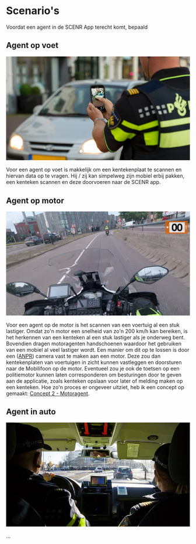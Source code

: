 # Scenario's

Voordat een agent in de SCENR App terecht komt, bepaald&#x20;

## Agent op voet

![](<../../.gitbook/assets/image (7) (1).png>)

Voor een agent op voet is makkelijk om een kentekenplaat te scannen en hiervan data op te vragen. Hij / zij kan simpelweg zijn mobiel erbij pakken, een kenteken scannen en deze doorvoeren naar de SCENR app.&#x20;

## Agent op motor

![](../../.gitbook/assets/Agent-onderweg.png)

Voor een agent op de motor is het scannen van een voertuig al een stuk lastiger. Omdat zo'n motor een snelheid van zo'n 200 km/h kan bereiken, is het herkennen van een kenteken al een stuk lastiger als je onderweg bent. Bovendien dragen motoragenten handschoenen waardoor het gebruiken van een mobiel al veel lastiger wordt. Een manier om dit op te lossen is door een ([ANPR](../../onderzoek/desk-research/huidige-situatie.md#subject-template-title)) camera vast te maken aan een motor. Deze zou dan kentekenplaten van voertuigen in zicht kunnen vastleggen en doorsturen naar de Mobilifoon op de motor. Eventueel zou je ook de toetsen op een politiemotor kunnen laten corresponderen om besturingen door te geven aan de applicatie, zoals kenteken opslaan voor later of melding maken op een kenteken. Hoe zo'n proces er ongeveer uitziet, heb ik een concept op gemaakt: [Concept 2 - Motoragent](ideeen-generatie.md#concept-2-motoragent).

## Agent in auto

![](<../../.gitbook/assets/image (8).png>)

...

